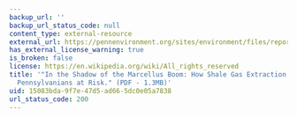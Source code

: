 ```yaml
---
backup_url: ''
backup_url_status_code: null
content_type: external-resource
external_url: https://pennenvironment.org/sites/environment/files/reports/In%20the%20Shadow%20of%20the%20Marcellus%20Boom.pdf
has_external_license_warning: true
is_broken: false
license: https://en.wikipedia.org/wiki/All_rights_reserved
title: '"In the Shadow of the Marcellus Boom: How Shale Gas Extraction Puts Vulnerable
  Pennsylvanians at Risk." (PDF - 1.3MB)'
uid: 15083bda-9f7e-47d5-ad66-5dc0e05a7838
url_status_code: 200
---
```

